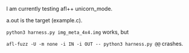 I am currently testing afl++ unicorn_mode.

a.out is the target (example.c).

`python3 harness.py img_meta_4x4.img` works, but

`afl-fuzz -U -m none -i IN -i OUT -- python3 harness.py @@` crashes.

